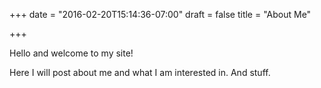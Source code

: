 +++
date = "2016-02-20T15:14:36-07:00"
draft = false
title = "About Me"

+++

Hello and welcome to my site!

Here I will post about me and what I am interested in. And stuff. 